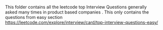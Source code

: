 This folder contains all the leetcode top Interview Questions generally asked many times in product based companies .
This only contains the questions from easy section 
https://leetcode.com/explore/interview/card/top-interview-questions-easy/
